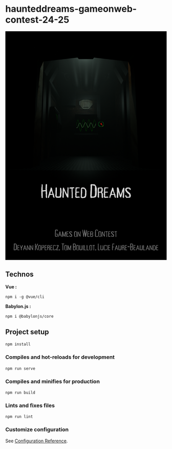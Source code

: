 # haunteddreams-gameonweb-contest-24-25
![Affiche du jeu](src/assets/images/HauntedDreams.png)

## Technos
**Vue :** 
```
npm i -g @vue/cli
```
**Babylon.js :**
```
npm i @babylonjs/core 
```

## Project setup
```
npm install
```

### Compiles and hot-reloads for development
```
npm run serve
```

### Compiles and minifies for production
```
npm run build
```

### Lints and fixes files
```
npm run lint
```

### Customize configuration
See [Configuration Reference](https://cli.vuejs.org/config/).
